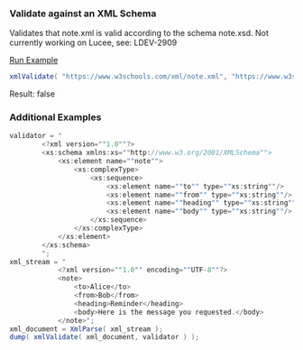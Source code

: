 ### Validate against an XML Schema

Validates that note.xml is valid according to the schema note.xsd. Not currently working on Lucee, see: LDEV-2909

<a href="https://try.boxlang.io/?code=eJyryM0JS8zJTEksSdVQUMooKSkottLXLy8v1ys3Lk7OyM%2FPKdZLzs%2FVr8jN0c%2FLL0nVAzKUdIhTWZyipKCpFxziGBIabM0FAPhjJN4%3D" target="_blank">Run Example</a>

```java
xmlValidate( "https://www.w3schools.com/xml/note.xml", "https://www.w3schools.com/xml/note.xsd" ).STATUS;

```

Result: false

### Additional Examples


```java
validator = "
		<?xml version=""1.0""?>
		<xs:schema xmlns:xs=""http://www.w3.org/2001/XMLSchema"">
			<xs:element name=""note"">
				<xs:complexType>
					<xs:sequence>
						<xs:element name=""to"" type=""xs:string""/>
						<xs:element name=""from"" type=""xs:string""/>
						<xs:element name=""heading"" type=""xs:string""/>
						<xs:element name=""body"" type=""xs:string""/>
					</xs:sequence>
				</xs:complexType>
			</xs:element>
		</xs:schema>
		";
xml_stream = "
			<?xml version=""1.0"" encoding=""UTF-8""?>
			<note>
				<to>Alice</to>
				<from>Bob</from>
				<heading>Reminder</heading>
				<body>Here is the message you requested.</body>
			</note>";
xml_document = XmlParse( xml_stream );
dump( xmlValidate( xml_document, validator ) );

```



